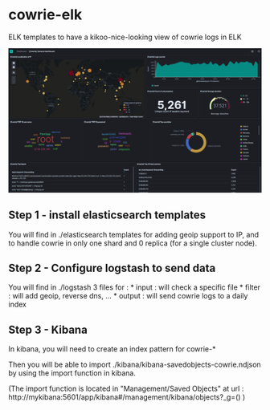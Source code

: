 # cowrie-elk
ELK templates to have a kikoo-nice-looking view of cowrie logs in ELK

![Alt Text](/images/kibana-dashboard-cowrie.png)

## Step 1 - install elasticsearch templates
You will find in ./elasticsearch templates for adding geoip support to IP, and to handle cowrie in only one shard and 0 replica (for a single cluster node).

## Step 2 - Configure logstash to send data
You will find in ./logstash 3 files for :
	* input : will check a specific file
	* filter : will add geoip, reverse dns, ...
	* output : will send cowrie logs to a daily index

## Step 3 - Kibana
In kibana, you will need to create an index pattern for cowrie-*

Then you will be able to import ./kibana/kibana-savedobjects-cowrie.ndjson by using the import function in kibana.

(The import function is located in "Management/Saved Objects" at url : http://mykibana:5601/app/kibana#/management/kibana/objects?_g=() )
